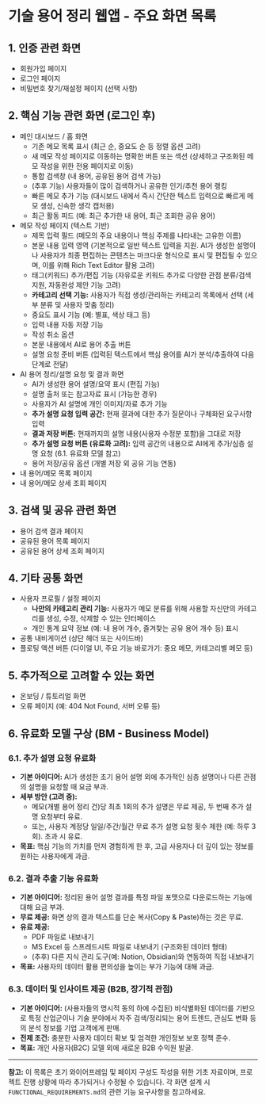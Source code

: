 # 기술 용어 정리 웹앱 - 주요 화면 목록

## 1. 인증 관련 화면
- 회원가입 페이지
- 로그인 페이지
- 비밀번호 찾기/재설정 페이지 (선택 사항)

## 2. 핵심 기능 관련 화면 (로그인 후)
- 메인 대시보드 / 홈 화면
  - 기존 메모 목록 표시 (최근 순, 중요도 순 등 정렬 옵션 고려)
  - 새 메모 작성 페이지로 이동하는 명확한 버튼 또는 섹션 (상세하고 구조화된 메모 작성을 위한 전용 페이지로 이동)
  - 통합 검색창 (내 용어, 공유된 용어 검색 가능)
  - (추후 기능) 사용자들이 많이 검색하거나 공유한 인기/추천 용어 랭킹
  - 빠른 메모 추가 기능 (대시보드 내에서 즉시 간단한 텍스트 입력으로 빠르게 메모 생성, 신속한 생각 캡처용)
  - 최근 활동 피드 (예: 최근 추가한 내 용어, 최근 조회한 공유 용어)
- 메모 작성 페이지 (텍스트 기반)
  - 제목 입력 필드 (메모의 주요 내용이나 핵심 주제를 나타내는 고유한 이름)
  - 본문 내용 입력 영역 (기본적으로 일반 텍스트 입력을 지원. AI가 생성한 설명이나 사용자가 최종 편집하는 콘텐츠는 마크다운 형식으로 표시 및 편집될 수 있으며, 이를 위해 Rich Text Editor 활용 고려)
  - 태그(키워드) 추가/편집 기능 (자유로운 키워드 추가로 다양한 관점 분류/검색 지원, 자동완성 제안 기능 고려)
  - **카테고리 선택 기능:** 사용자가 직접 생성/관리하는 카테고리 목록에서 선택 (세부 분류 및 사용자 맞춤 정리)
  - 중요도 표시 기능 (예: 별표, 색상 태그 등)
  - 입력 내용 자동 저장 기능
  - 작성 취소 옵션
  - 본문 내용에서 AI로 용어 추출 버튼
  - 설명 요청 준비 버튼 (입력된 텍스트에서 핵심 용어를 AI가 분석/추출하여 다음 단계로 전달)
- AI 용어 정리/설명 요청 및 결과 화면
  - AI가 생성한 용어 설명/요약 표시 (편집 가능)
  - 설명 출처 또는 참고자료 표시 (가능한 경우)
  - 사용자가 AI 설명에 개인 이미지/자료 추가 기능
  - **추가 설명 요청 입력 공간:** 현재 결과에 대한 추가 질문이나 구체화된 요구사항 입력
  - **결과 저장 버튼:** 현재까지의 설명 내용(사용자 수정분 포함)을 그대로 저장
  - **추가 설명 요청 버튼 (유료화 고려):** 입력 공간의 내용으로 AI에게 추가/심층 설명 요청 (6.1. 유료화 모델 참고)
  - 용어 저장/공유 옵션 (개별 저장 외 공유 기능 연동)
- 내 용어/메모 목록 페이지
- 내 용어/메모 상세 조회 페이지

## 3. 검색 및 공유 관련 화면
- 용어 검색 결과 페이지
- 공유된 용어 목록 페이지
- 공유된 용어 상세 조회 페이지

## 4. 기타 공통 화면
- 사용자 프로필 / 설정 페이지
  - **나만의 카테고리 관리 기능:** 사용자가 메모 분류를 위해 사용할 자신만의 카테고리를 생성, 수정, 삭제할 수 있는 인터페이스
  - 개인 통계 요약 정보 (예: 내 용어 개수, 즐겨찾는 공유 용어 개수 등) 표시
- 공통 내비게이션 (상단 헤더 또는 사이드바)
- 플로팅 액션 버튼 (다이얼 UI, 주요 기능 바로가기: 중요 메모, 카테고리별 메모 등)

## 5. 추가적으로 고려할 수 있는 화면
- 온보딩 / 튜토리얼 화면
- 오류 페이지 (예: 404 Not Found, 서버 오류 등)

## 6. 유료화 모델 구상 (BM - Business Model)

### 6.1. 추가 설명 요청 유료화
- **기본 아이디어:** AI가 생성한 초기 용어 설명 외에 추가적인 심층 설명이나 다른 관점의 설명을 요청할 때 요금 부과.
- **세부 방안 (고려 중):**
    - 메모(개별 용어 정리 건)당 최초 1회의 추가 설명은 무료 제공, 두 번째 추가 설명 요청부터 유료.
    - 또는, 사용자 계정당 일일/주간/월간 무료 추가 설명 요청 횟수 제한 (예: 하루 3회). 초과 시 유료.
- **목표:** 핵심 기능의 가치를 먼저 경험하게 한 후, 고급 사용자나 더 깊이 있는 정보를 원하는 사용자에게 과금.

### 6.2. 결과 추출 기능 유료화
- **기본 아이디어:** 정리된 용어 설명 결과를 특정 파일 포맷으로 다운로드하는 기능에 대해 요금 부과.
- **무료 제공:** 화면 상의 결과 텍스트를 단순 복사(Copy & Paste)하는 것은 무료.
- **유료 제공:**
    - PDF 파일로 내보내기
    - MS Excel 등 스프레드시트 파일로 내보내기 (구조화된 데이터 형태)
    - (추후) 다른 지식 관리 도구(예: Notion, Obsidian)와 연동하여 직접 내보내기
- **목표:** 사용자의 데이터 활용 편의성을 높이는 부가 기능에 대해 과금.

### 6.3. 데이터 및 인사이트 제공 (B2B, 장기적 관점)
- **기본 아이디어:** (사용자들의 명시적 동의 하에 수집된) 비식별화된 데이터를 기반으로 특정 산업군이나 기술 분야에서 자주 검색/정리되는 용어 트렌드, 관심도 변화 등의 분석 정보를 기업 고객에게 판매.
- **전제 조건:** 충분한 사용자 데이터 확보 및 엄격한 개인정보 보호 정책 준수.
- **목표:** 개인 사용자(B2C) 모델 외에 새로운 B2B 수익원 발굴.

---
**참고:** 이 목록은 초기 와이어프레임 및 페이지 구성도 작성을 위한 기초 자료이며,
프로젝트 진행 상황에 따라 추가되거나 수정될 수 있습니다.
각 화면 설계 시 `FUNCTIONAL_REQUIREMENTS.md`의 관련 기능 요구사항을 참고하세요. 